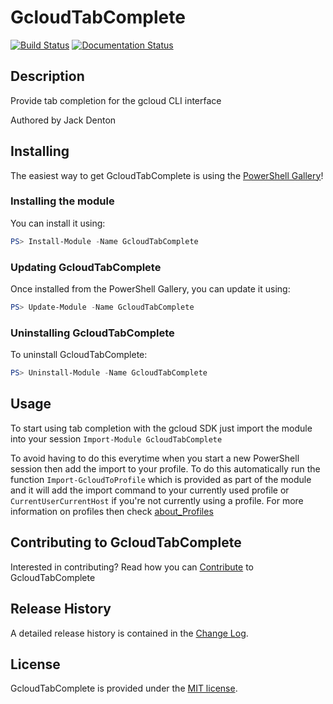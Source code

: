 # GcloudTabComplete

[![Build Status](https://dev.azure.com/sk82jack/GcloudTabComplete/_apis/build/status/sk82jack.GcloudTabComplete)](https://dev.azure.com/sk82jack/GcloudTabComplete/_build/latest?definitionId=4)
[![Documentation Status](https://readthedocs.org/projects/gcloudtabcomplete/badge/?version=latest)](https://gcloudtabcomplete.readthedocs.io/en/latest/?badge=latest)

## Description

Provide tab completion for the gcloud CLI interface

Authored by Jack Denton

## Installing

The easiest way to get GcloudTabComplete is using the [PowerShell Gallery](https://powershellgallery.com/packages/GcloudTabComplete/)!

### Installing the module

You can install it using:

``` PowerShell
PS> Install-Module -Name GcloudTabComplete
```

### Updating GcloudTabComplete

Once installed from the PowerShell Gallery, you can update it using:

``` PowerShell
PS> Update-Module -Name GcloudTabComplete
```

### Uninstalling GcloudTabComplete

To uninstall GcloudTabComplete:

``` PowerShell
PS> Uninstall-Module -Name GcloudTabComplete
```

## Usage

To start using tab completion with the gcloud SDK just import the module into your session `Import-Module GcloudTabComplete`

To avoid having to do this everytime when you start a new PowerShell session then add the import to your profile. To do this automatically run the function `Import-GcloudToProfile` which is provided as part of the module and it will add the import command to your currently used profile or `CurrentUserCurrentHost` if you're not currently using a profile. For more information on profiles then check [about_Profiles](https://docs.microsoft.com/en-us/powershell/module/microsoft.powershell.core/about/about_profiles)

## Contributing to GcloudTabComplete

Interested in contributing? Read how you can [Contribute](https://github.com/sk82jack/GcloudTabComplete/blob/master/Contributing.md) to GcloudTabComplete

## Release History

A detailed release history is contained in the [Change Log](https://github.com/sk82jack/GcloudTabComplete/blob/master/CHANGELOG.md).

## License

GcloudTabComplete is provided under the [MIT license](https://github.com/sk82jack/GcloudTabComplete/blob/master/LICENSE).
